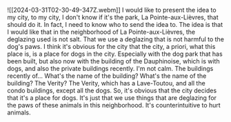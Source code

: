 ![[2024-03-31T02-30-49-347Z.webm]]
I would like to present the idea to my city, to my city, I don't know if it's the park, La Pointe-aux-Lièvres, that should do it. In fact, I need to know who to send the idea to. The idea is that I would like that in the neighborhood of La Pointe-aux-Lièvres, the deglazing used is not salt. That we use a deglazing that is not harmful to the dog's paws. I think it's obvious for the city that the city, a priori, what this place is, is a place for dogs in the city. Especially with the dog park that has been built, but also now with the building of the Dauphinoise, which is with dogs, and also the private buildings recently. I'm not calm. The buildings recently of... What's the name of the building? What's the name of the building? The Verity? The Verity, which has a Lave-Toutou, and all the condo buildings, except all the dogs. So, it's obvious that the city decides that it's a place for dogs. It's just that we use things that are deglazing for the paws of these animals in this neighborhood. It's counterintuitive to hurt animals.

